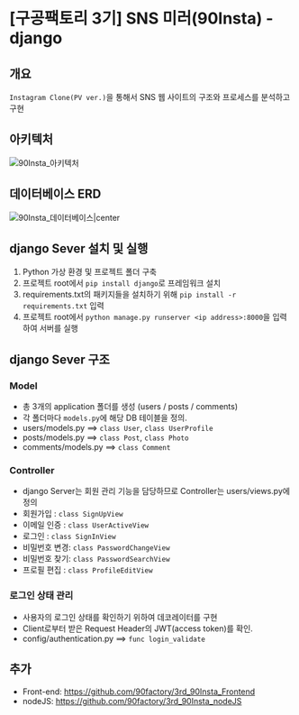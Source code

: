 # [구공팩토리 3기] SNS 미러(90Insta) - django

## 개요
`Instagram Clone(PV ver.)`을 통해서 SNS 웹 사이트의 구조와 프로세스를 분석하고 구현

## 아키텍처
![90Insta_아키텍처](https://user-images.githubusercontent.com/58096698/80915179-8e901800-8d8b-11ea-96f7-dbd73670ccfe.PNG)

## 데이터베이스 ERD
![90Insta_데이터베이스|center](https://user-images.githubusercontent.com/58096698/80915229-f47c9f80-8d8b-11ea-8b64-467eb90f8eb7.png)

## django Sever 설치 및 실행
1. Python 가상 환경 및 프로젝트 폴더 구축
2. 프로젝트 root에서 `pip install django`로 프레임워크 설치
3. requirements.txt의 패키지들을 설치하기 위해 `pip install -r requirements.txt` 입력
4. 프로젝트 root에서 `python manage.py runserver <ip address>:8000`을 입력하여 서버를 실행

## django Sever 구조
### Model
- 총 3개의 application 폴더를 생성 (users / posts / comments)
- 각 폴더마다 `models.py`에 해당 DB 테이블을 정의.
- users/models.py    ==> `class User`, `class UserProfile`
- posts/models.py    ==> `class Post`, `class Photo`
- comments/models.py ==> `class Comment`
### Controller
- django Server는 회원 관리 기능을 담당하므로 Controller는 users/views.py에 정의
- 회원가입     : `class SignUpView`
- 이메일 인증  : `class UserActiveView`
- 로그인       : `class SignInView`
- 비밀번호 변경: `class PasswordChangeView`
- 비밀번호 찾기: `class PasswordSearchView`
- 프로필 편집  : `class ProfileEditView`
### 로그인 상태 관리
- 사용자의 로그인 상태를 확인하기 위하여 데코레이터를 구현
- Client로부터 받은 Request Header의 JWT(access token)를 확인. 
- config/authentication.py ==> `func login_validate`

## 추가
- Front-end: https://github.com/90factory/3rd_90Insta_Frontend
- nodeJS: https://github.com/90factory/3rd_90Insta_nodeJS
